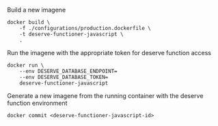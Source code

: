 Build a new imagene

```
docker build \
    -f ./configurations/production.dockerfile \
    -t deserve-functioner-javascript \
    .
```


Run the imagene with the appropriate token for deserve function access

```
docker run \
    --env DESERVE_DATABASE_ENDPOINT=
    --env DESERVE_DATABASE_TOKEN=
    deserve-functioner-javascript
```


Generate a new imagene from the running container with the deserve function environment

```
docker commit <deserve-functioner-javascript-id>
```
